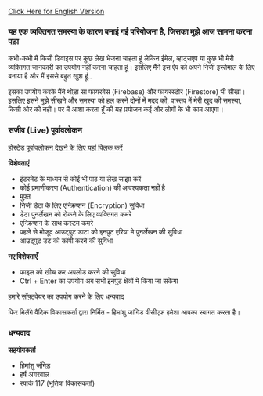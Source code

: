 <a href="./readme.md">Click Here for English Version</a>

### यह एक व्यक्तिगत समस्या के कारण बनाई गई परियोजना है, जिसका मुझे आज सामना करना पड़ा

कभी-कभी मैं किसी डिवाइस पर कुछ लेख भेजना चाहता हूं लेकिन ईमेल, व्हाट्सएप या कुछ भी मेरी व्यक्तिगत जानकारी का उपयोग नहीं करना चाहता हूं।
इसलिए मैंने इस ऐप को अपने निजी इस्तेमाल के लिए बनाया है और मैं इससे बहुत खुश हूं..

इसका उपयोग करके मैंने थोड़ा सा फायरबेस (Firebase) और फायरस्टोर (Firestore) भी सीखा।
इसलिए इसने मुझे सीखने और समस्या को हल करने दोनों में मदद की, वास्तव में मेरी खुद की समस्या, किसी और की नहीं।
पर मैं आशा करता हूँ की यह प्रयोजन कई और लोगों के भी काम आएगा।  

### सजीव (Live) पूर्वावलोकन
<a href="https://somewebshit.web.app">होस्टेड पूर्वावलोकन देखने के लिए यहां क्लिक करें</a>

**विशेषताएं**
- इंटरनेट के माध्यम से कोई भी पाठ या लेख साझा करें
- कोई प्रमाणीकरण (Authentication) की आवश्यकता नहीं है
- मुफ़्त
- निजी डेटा के लिए एन्क्रिप्शन (Encryption) सुविधा
- डेटा पुनर्लेखन को रोकने के लिए व्यक्तिगत कमरे
- एन्क्रिप्शन के साथ कस्टम कमरे
- पहले से मोजूद आउट्पुट डाटा को इनपुट एरिया मे पुनर्लेखन की सुविधा
- आउट्पुट डट को कॉपी करने की सुविधा 

**नए विशेषताएँ**
- फाइल को खीच कर अपलोड करने की सुविधा
- Ctrl + Enter का उपयोग अब सभी इनपुट क्षेत्रों मे किया जा सकेगा 

हमारे सॉफ़्टवेयर का उपयोग करने के लिए धन्यवाद

फिर मिलेंगे
वैदिक विकासकर्ता द्वारा निर्मित - हिमांशु जांगिड
वीसीएफ हमेशा आपका स्वागत करता है। 

### धन्यवाद 

**सहयोगकर्ता**
- हिमांशु जंगिड़ 
- हर्ष अगरवाल
- स्पार्क 117 (भूतिया विकासकर्ता)


